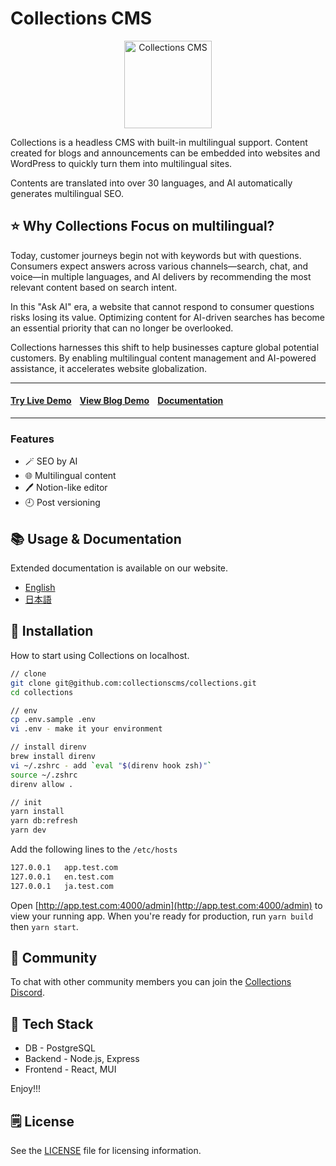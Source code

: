 # Collections CMS

<p align="center">
  <a href="https://collections.dev/">
    <img src="https://cdn.collections.dev/logo/icon-light-1024.png" width="140px" alt="Collections CMS" />
  </a>
</p>

Collections is a headless CMS with built-in multilingual support. Content created for blogs and announcements can be embedded into websites and WordPress to quickly turn them into multilingual sites.

Contents are translated into over 30 languages, and AI automatically generates multilingual SEO.

## ⭐ Why Collections Focus on multilingual?

Today, customer journeys begin not with keywords but with questions. Consumers expect answers across various channels—search, chat, and voice—in multiple languages, and AI delivers by recommending the most relevant content based on search intent.

In this "Ask AI" era, a website that cannot respond to consumer questions risks losing its value. Optimizing content for AI-driven searches has become an essential priority that can no longer be overlooked.

Collections harnesses this shift to help businesses capture global potential customers. By enabling multilingual content management and AI-powered assistance, it accelerates website globalization.

<hr/>
<h4>
<a target="_blank" href="https://app.collectionsdemo.live/admin/" rel="dofollow"><strong>Try Live Demo</strong></a>&nbsp;&nbsp;&nbsp;&nbsp;<a target="_blank" href="https://collections-nextjs-blog.vercel.app/" rel="dofollow"><strong>View Blog Demo</strong></a>&nbsp;&nbsp;&nbsp;&nbsp;<a target="_blank" href="https://collections.dev/docs/home/" rel="dofollow"><strong>Documentation</strong></a>
</h4>
<hr/>

### Features

- 🪄 SEO by AI
- 🌐 Multilingual content
- 🖊 Notion-like editor
- 🕘️ Post versioning

## 📚 Usage & Documentation

Extended documentation is available on our website.

- [English](https://collections.dev)
- [日本語](https://collections.dev/ja)

## 🚀 Installation

How to start using Collections on localhost.

```sh
// clone
git clone git@github.com:collectionscms/collections.git
cd collections

// env
cp .env.sample .env
vi .env - make it your environment

// install direnv
brew install direnv
vi ~/.zshrc - add `eval "$(direnv hook zsh)"`
source ~/.zshrc
direnv allow .

// init
yarn install
yarn db:refresh
yarn dev
```

Add the following lines to the `/etc/hosts`

```sh
127.0.0.1   app.test.com
127.0.0.1   en.test.com
127.0.0.1   ja.test.com
```

Open [http://app.test.com:4000/admin](http://app.test.com:4000/admin) to view your running app.
When you're ready for production, run `yarn build` then `yarn start`.

## 💬 Community

To chat with other community members you can join the [Collections Discord](https://discord.gg/a6FYDkV3Vk).

## 💚 Tech Stack

- DB - PostgreSQL
- Backend - Node.js, Express
- Frontend - React, MUI

Enjoy!!!

## 🗒️ License

See the [LICENSE](https://github.com/collectionscms/collections/blob/main/LICENSE) file for licensing information.
